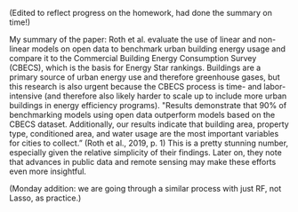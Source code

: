 (Edited to reflect progress on the homework, had done the summary on time!)

My summary of the paper:
Roth et al. evaluate the use of linear and non-linear models on open data to benchmark urban building energy usage and compare it to the Commercial Building Energy Consumption Survey (CBECS), which is the basis for Energy Star rankings. Buildings are a primary source of urban energy use and therefore greenhouse gases, but this research is also urgent because the CBECS process is time- and labor- intensive (and therefore also likely harder to scale up to include more urban buildings in energy efficiency programs). "Results demonstrate that 90% of benchmarking models using open data outperform models based on the CBECS dataset. Additionally, our results indicate that building area, property type, conditioned area, and water usage are the most important variables for cities to collect.” (Roth et al., 2019, p. 1) This is a pretty stunning number, especially given the relative simplicity of their findings. Later on, they note that advances in public data and remote sensing may make these efforts even more insightful.

(Monday addition: we are going through a similar process with just RF, not Lasso, as practice.)
